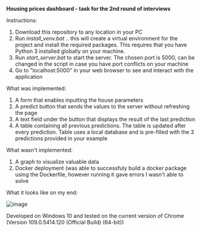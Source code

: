 **Housing prices dashboard - task for the 2nd round of interviews**

Instructions:
  1. Download this repository to any location in your PC
  2. Run _install_venv.bat_ .. this will create a virtual environment for the project and install the required packages. This requires that you have Python 3 installed globally on your machine.
  3. Run _start_server.bat_ to start the server. The chosen port is 5000, can be changed in the script in case you have port conflicts on your machine
  4. Go to "localhost:5000" in your web browser to see and interact with the application

What was implemented:
  1. A form that enables inputting the house parameters
  2. A predict button that sends the values to the server without refreshing the page
  3. A text field under the button that displays the result of the last prediction
  4. A table containing all previous predictions. The table is updated after every prediction. Table uses a local database and is pre-filled with the 3 predictions provided in your example

What wasn't implemented:
  1. A graph to visualize valuable data
  2. Docker deployment (was able to successfuly build a docker package using the Dockerfile, however running it gave errors I wasn't able to solve

What it looks like on my end:

![image](https://user-images.githubusercontent.com/36048121/218333084-6e9c4f4b-def9-414f-acb4-37c4d2c2d3ba.png)

Developed on Windows 10 and tested on the current version of Chrome (Version 109.0.5414.120 (Official Build) (64-bit))
